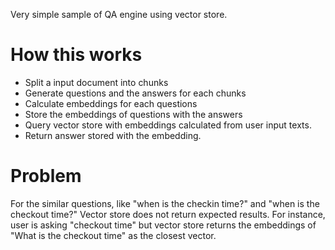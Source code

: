 Very simple sample of QA engine using vector store.


# How this works
- Split a input document into chunks
- Generate questions and the answers for each chunks
- Calculate embeddings for each questions
- Store the embeddings of questions with the answers
- Query vector store with embeddings calculated from user input texts.
- Return answer stored with the embedding.

# Problem
For the similar questions, like "when is the checkin time?" and "when is the checkout time?" Vector store does not return expected results. For instance, user is asking "checkout time" but vector store returns the embeddings of "What is the checkout time" as the closest vector.